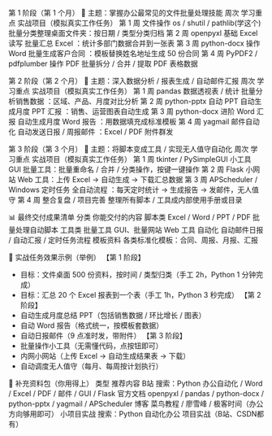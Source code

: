 第 1 阶段（第 1 个月）
🔑 主题：掌握办公最常见的文件批量处理技能
周次	学习重点	实战项目（模拟真实工作任务）
第 1 周	文件操作 os / shutil / pathlib(学这个)	批量分类整理桌面文件夹：按日期 / 类型分类归档
第 2 周	openpyxl 基础 Excel 读写	批量汇总 Excel ：统计多部门数据合并到一张表
第 3 周	python-docx 操作 Word	批量生成客户合同 ：模板替换姓名地址生成 50 份合同
第 4 周	PyPDF2 / pdfplumber 操作 PDF	批量拆分 / 合并 / 提取 PDF 表格数据

第 2 阶段（第 2 个月）
🔑 主题：深入数据分析 / 报表生成 / 自动邮件汇报
周次	学习重点	实战项目（模拟真实工作任务）
第 1 周	pandas 数据透视表 / 统计	批量分析销售数据 ：区域、产品、月度对比分析
第 2 周	python-pptx 自动 PPT	自动生成月度 PPT 汇报 ：销售、运营图表自动生成
第 3 周	python-docx 进阶 Word 汇报	自动生成月度 Word 报告 ：用数据填充成标准模板
第 4 周	yagmail 邮件自动化	自动发送日报 / 周报邮件 ：Excel / PDF 附件群发

第 3 阶段（第 3 个月）
🔑 主题：将脚本变成工具 / 实现无人值守自动化
周次	学习重点	实战项目（模拟真实工作任务）
第 1 周	tkinter / PySimpleGUI 小工具	GUI 批量工具：批量重命名 / 合并 / 分类操作，按键一键操作
第 2 周	Flask 小网站	Web 工具：上传 Excel → 自动生成 → 下载汇总数据
第 3 周	APScheduler / Windows 定时任务	全自动流程 ：每天定时统计 → 生成报告 → 发邮件，无人值守
第 4 周	整合复盘 / 项目完善	整理所有脚本 / 工具成内部使用手册或目录

📊 最终交付成果清单
分类	你能交付的内容
脚本类	Excel / Word / PPT / PDF 批量处理自动脚本
工具类	批量工具 GUI、批量网站 Web 工具
自动化	自动邮件日报 / 自动汇报 / 定时任务流程
模板资料	各类标准化模板：合同、周报、月报、汇报

📝 实战任务效果示例（举例）
【第 1 阶段】
* 目标：文件桌面 500 份资料，按时间 / 类型归类（手工 2h，Python 1 分钟完成）
* 目标：汇总 20 个 Excel 报表到一个表（手工 1h，Python 3 秒完成）
【第 2 阶段】
* 自动生成月度总结 PPT（包括销售数据 / 环比增长 / 图表）
* 自动 Word 报告（格式统一，按模板套数据）
* 自动日报邮件（9 点准时发，带附件）
【第 3 阶段】
* 批量操作小工具（无需懂代码，点按钮即可）
* 内网小网站（上传 Excel → 自动生成结果表 → 下载）
* 自动调度无人值守（每月、每周按计划执行）

📂 补充资料包（你用得上）
类型	推荐内容
B站	搜索：Python 办公自动化 / Word / Excel / PDF / 邮件 / GUI / Flask
官方文档	openpyxl / pandas / python-docx / python-pptx / yagmail / APScheduler
博客	菜鸟教程 / 廖雪峰 / 极客时间（办公方向够用即可）
小项目实战	搜索：Python 自动化办公 项目实战（B站、CSDN都有）
